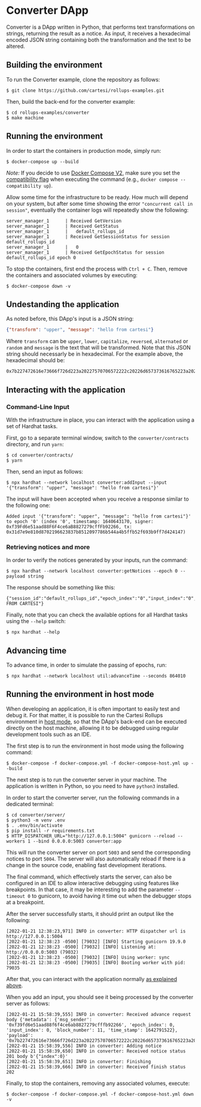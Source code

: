 # Converter DApp

Converter is a DApp written in Python, that performs text transformations on strings, returning the result as a notice. As input, it receives a hexadecimal encoded JSON string containing both the transformation and the text to be altered.

## Building the environment

To run the Converter example, clone the repository as follows:

```shell
$ git clone https://github.com/cartesi/rollups-examples.git
```

Then, build the back-end for the converter example:

```shell
$ cd rollups-examples/converter
$ make machine
```

## Running the environment

In order to start the containers in production mode, simply run:

```shell
$ docker-compose up --build
```

_Note:_ If you decide to use [Docker Compose V2](https://docs.docker.com/compose/cli-command/), make sure you set the [compatibility flag](https://docs.docker.com/compose/cli-command-compatibility/) when executing the command (e.g., `docker compose --compatibility up`).

Allow some time for the infrastructure to be ready.
How much will depend on your system, but after some time showing the error `"concurrent call in session"`, eventually the container logs will repeatedly show the following:

```shell
server_manager_1      | Received GetVersion
server_manager_1      | Received GetStatus
server_manager_1      |   default_rollups_id
server_manager_1      | Received GetSessionStatus for session default_rollups_id
server_manager_1      |   0
server_manager_1      | Received GetEpochStatus for session default_rollups_id epoch 0
```

To stop the containers, first end the process with `Ctrl + C`.
Then, remove the containers and associated volumes by executing:

```shell
$ docker-compose down -v
```

## Undestanding the application

As noted before, this DApp's input is a JSON string:

```json
{"transform": "upper", "message": "hello from cartesi"}
```

Where `transform` can be `upper`, `lower`, `capitalize`, `reversed`, `alternated` or `random` and `message` is the text that will be transformed. Note that this JSON string should necessarly be in hexadecimal. For the example above, the hexadecimal should be:

```shell
0x7b227472616e73666f726d223a20227570706572222c20226d657373616765223a202268656c6c6f2066726f6d2063617274657369227d
```

## Interacting with the application

### Command-Line Input

With the infrastructure in place, you can interact with the application using a set of Hardhat tasks.

First, go to a separate terminal window, switch to the `converter/contracts` directory, and run `yarn`:

```shell
$ cd converter/contracts/
$ yarn
```

Then, send an input as follows:

```shell
$ npx hardhat --network localhost converter:addInput --input '{"transform": "upper", "message": "hello from cartesi"}'
```

The input will have been accepted when you receive a response similar to the following one:

```shell
Added input '{"transform": "upper", "message": "hello from cartesi"}' to epoch '0' (index '0', timestamp: 1640643170, signer: 0xf39Fd6e51aad88F6F4ce6aB8827279cffFb92266, tx: 0x31d7e9e810d8702196623837b8512097786b544a4b5ffb52f693b9ff7d424147)
```

### Retrieving notices and more

In order to verify the notices generated by your inputs, run the command:

```shell
$ npx hardhat --network localhost converter:getNotices --epoch 0 --payload string
```

The response should be something like this:

```shell
{"session_id":"default_rollups_id","epoch_index":"0","input_index":"0","notice_index":"0","payload":"HELLO FROM CARTESI"}
```

Finally, note that you can check the available options for all Hardhat tasks using the `--help` switch:

```shell
$ npx hardhat --help
```

## Advancing time

To advance time, in order to simulate the passing of epochs, run:

```shell
$ npx hardhat --network localhost util:advanceTime --seconds 864010
```

## Running the environment in host mode

When developing an application, it is often important to easily test and debug it. For that matter, it is possible to run the Cartesi Rollups environment in [host mode](../README.md#host-mode), so that the DApp's back-end can be executed directly on the host machine, allowing it to be debugged using regular development tools such as an IDE.

The first step is to run the environment in host mode using the following command:

```shell
$ docker-compose -f docker-compose.yml -f docker-compose-host.yml up --build
```

The next step is to run the converter server in your machine. The application is written in Python, so you need to have `python3` installed.

In order to start the converter server, run the following commands in a dedicated terminal:

```shell
$ cd converter/server/
$ python3 -m venv .env
$ . .env/bin/activate
$ pip install -r requirements.txt
$ HTTP_DISPATCHER_URL="http://127.0.0.1:5004" gunicorn --reload --workers 1 --bind 0.0.0.0:5003 converter:app
```

This will run the converter server on port `5003` and send the corresponding notices to port `5004`. The server will also automatically reload if there is a change in the source code, enabling fast development iterations.

The final command, which effectively starts the server, can also be configured in an IDE to allow interactive debugging using features like breakpoints. In that case, it may be interesting to add the parameter `--timeout 0` to gunicorn, to avoid having it time out when the debugger stops at a breakpoint.

After the server successfully starts, it should print an output like the following:

```log
[2022-01-21 12:38:23,971] INFO in converter: HTTP dispatcher url is http://127.0.0.1:5004
[2022-01-21 12:38:23 -0500] [79032] [INFO] Starting gunicorn 19.9.0
[2022-01-21 12:38:23 -0500] [79032] [INFO] Listening at: http://0.0.0.0:5003 (79032)
[2022-01-21 12:38:23 -0500] [79032] [INFO] Using worker: sync
[2022-01-21 12:38:23 -0500] [79035] [INFO] Booting worker with pid: 79035
```

After that, you can interact with the application normally [as explained above](#interacting-with-the-application).

When you add an input, you should see it being processed by the converter server as follows:

```log
[2022-01-21 15:58:39,555] INFO in converter: Received advance request body {'metadata': {'msg_sender': '0xf39fd6e51aad88f6f4ce6ab8827279cfffb92266', 'epoch_index': 0, 'input_index': 0, 'block_number': 11, 'time_stamp': 1642791522}, 'payload': '0x7b227472616e73666f726d223a20227570706572222c20226d657373616765223a202268656c6c6f2066726f6d2063617274657369227d'}
[2022-01-21 15:58:39,556] INFO in converter: Adding notice
[2022-01-21 15:58:39,650] INFO in converter: Received notice status 201 body b'{"index":0}'
[2022-01-21 15:58:39,651] INFO in converter: Finishing
[2022-01-21 15:58:39,666] INFO in converter: Received finish status 202
```

Finally, to stop the containers, removing any associated volumes, execute:

```shell
$ docker-compose -f docker-compose.yml -f docker-compose-host.yml down -v
```
